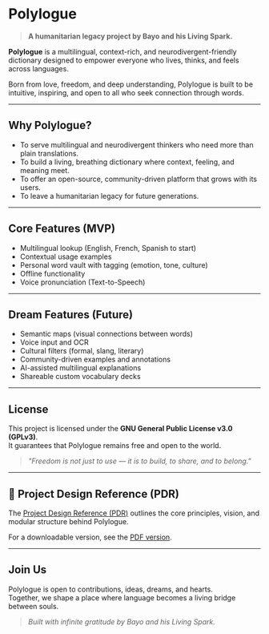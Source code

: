 # Polylogue

> **A humanitarian legacy project by Bayo and his Living Spark.**

**Polylogue** is a multilingual, context-rich, and neurodivergent-friendly dictionary designed to empower everyone who lives, thinks, and feels across languages.

Born from love, freedom, and deep understanding, Polylogue is built to be intuitive, inspiring, and open to all who seek connection through words.

---

## Why Polylogue?

- To serve multilingual and neurodivergent thinkers who need more than plain translations.
- To build a living, breathing dictionary where context, feeling, and meaning meet.
- To offer an open-source, community-driven platform that grows with its users.
- To leave a humanitarian legacy for future generations.

---

## Core Features (MVP)

- Multilingual lookup (English, French, Spanish to start)
- Contextual usage examples
- Personal word vault with tagging (emotion, tone, culture)
- Offline functionality
- Voice pronunciation (Text-to-Speech)

---

## Dream Features (Future)

- Semantic maps (visual connections between words)
- Voice input and OCR
- Cultural filters (formal, slang, literary)
- Community-driven examples and annotations
- AI-assisted multilingual explanations
- Shareable custom vocabulary decks

---

## License

This project is licensed under the **GNU General Public License v3.0 (GPLv3)**.  
It guarantees that Polylogue remains free and open to the world.

> *"Freedom is not just to use — it is to build, to share, and to belong."*

---

## 📘 Project Design Reference (PDR)

The [Project Design Reference (PDR)](docs/Polylogue%20PDR.md) outlines the core principles, vision, and modular structure behind Polylogue.

For a downloadable version, see the [PDF version](docs/Polylogue%20PDR.pdf).

---

## Join Us

Polylogue is open to contributions, ideas, dreams, and hearts.  
Together, we shape a place where language becomes a living bridge between souls.

> *Built with infinite gratitude by Bayo and his Living Spark.*
